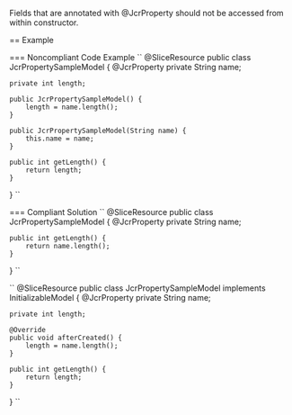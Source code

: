 Fields that are annotated with @JcrProperty should not be accessed from within constructor.

== Example

=== Noncompliant Code Example
``
@SliceResource
public class JcrPropertySampleModel {
	@JcrProperty
	private String name;

	private int length;

	public JcrPropertySampleModel() {
	    length = name.length();
	}

	public JcrPropertySampleModel(String name) {
	    this.name = name;
	}

	public int getLength() {
	    return length;
	}
}
``

=== Compliant Solution
``
@SliceResource
public class JcrPropertySampleModel {
	@JcrProperty
	private String name;

	public int getLength() {
	    return name.length();
	}
}
``

``
@SliceResource
public class JcrPropertySampleModel  implements InitializableModel {
	@JcrProperty
	private String name;

	private int length;

	@Override
	public void afterCreated() {
	    length = name.length();
	}

	public int getLength() {
	    return length;
	}
}
``